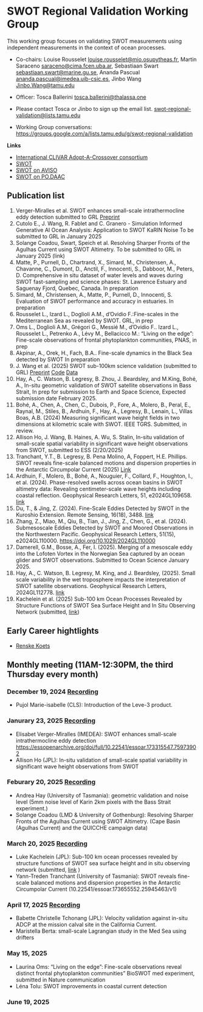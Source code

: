 # SWOT Regional Validation Working Group

This working group focuses on validating SWOT measurements using independent measurements in the context of ocean processes. 

* Co-chairs: Louise Rousselet <louise.rousselet@mio.osupytheas.fr>, Martin Saraceno <saraceno@cima.fcen.uba.ar>, Sebastiaan Swart <sebastiaan.swart@marine.gu.se>, Ananda Pascual <ananda.pascual@imedea.uib-csic.es>, Jinbo Wang <Jinbo.Wang@tamu.edu> 
* Officer: Tosca Ballerini <tosca.ballerini@thalassa.one>

* Please contact Tosca or Jinbo to sign up the email list. <swot-regional-validation@lists.tamu.edu>
* Working Group conversations: https://groups.google.com/a/lists.tamu.edu/g/swot-regional-validation

**Links** 
* [International CLIVAR Adopt-A-Crossover consortium](https://www.swot-adac.org)
* [SWOT](swot.jpl.nasa.gov)
* [SWOT on AVISO](https://www.aviso.altimetry.fr/en/missions/current-missions/swot.html)
* [SWOT on PO.DAAC](https://podaac.jpl.nasa.gov/SWOT)

## Publication list

1. Verger-Miralles et al. SWOT enhances small-scale intrathermocline eddy detection submitted to GRL [Preprint](https://essopenarchive.org/doi/full/10.22541/essoar.173315547.75973902/v1)
2. Cutolo E., J. Wang, R. Fablet and C. Granero - Simulation Informed Generative AI Ocean Analysis: Application to SWOT KaRIN Noise  To be submitted to GRL in January 2025
3. Solange Coadou, Swart, Speich et al. Resolving Sharper Fronts of the Agulhas Current using SWOT Altimetry. To be submitted to GRL in January 2025 (link)
4. Matte, P., Purnell, D., Chartrand, X., Simard, M., Christensen, A., Chavanne, C., Dumont, D., Anctil, F., Innocenti, S., Dabboor, M., Peters, D. Comprehensive in situ dataset of water levels and waves during SWOT fast-sampling and science phases: St. Lawrence Estuary and Saguenay Fjord, Quebec, Canada. In preparation
5. Simard, M., Christensen, A., Matte, P., Purnell, D., Innocenti, S. Evaluation of SWOT performance and accuracy in estuaries. In preparation
6. Rousselet L., Izard L., Doglioli A.M., d’Ovidio F.:Fine-scales in the Mediterranean Sea as revealed by SWOT. GRL, in prep
7. Oms L., Doglioli A.M., Grégori G., Messié M., d’Ovidio F.. Izard L., Rousselet L., Petrenko A., Lévy M., Bellacicco M.: “Living on the edge”: Fine-scale observations of frontal phytoplankton communities, PNAS, in prep
9. Akpinar, A., Orek, H., Fach, B.A.. Fine-scale dynamics in the Black Sea detected by SWOT In preparation
10. J. Wang et al. (2025) SWOT sub-100km science validation (submitted to GRL) [Preprint](https://doi.org/10.22541/essoar.173757588.88498030/v1) [Code](https://github.com/jinbow/swot-mission-validation-sub100km) [Data]( https://zenodo.org/records/14675995)
11. Hay, A., C. Watson, B. Legresy, B. Zhou, J. Beardsley, and M.King, Bohé, A., In-situ geometric validation of SWOT satellite observations in Bass Strait, In prep for submission to Earth and Space Science, Expected submission date February 2025.
12. Bohé, A., Chen, A., Chen, C., Dubois, P., Fore, A., Molero, B., Peral, E., Raynal, M., Stiles, B., Ardhuin, F., Hay, A., Legresy, B., Lenain, L., Villas Boas, A.B. (2024) Measuring significant wave height fields in two dimensions at kilometric scale with SWOT. IEEE TGRS. Submitted, in review.
13. Allison Ho, J. Wang, B. Haines, A. Wu, S. Stalin, In-situ validation of small-scale spatial variability in significant wave height observations from SWOT, submitted to ESS (2/20/2025)
14. Tranchant, Y.T., B. Legresy, B. Pena Molino, A, Foppert, H.E. Phillips. SWOT reveals fine-scale balanced motions and dispersion properties in the Antarctic Circumpolar Current (2025) [Link](https://doi.org/10.22541/essoar.173655552.25945463/v1)
15. Ardhuin, F., Molero, B., Bohé, A., Nouguier, F., Collard, F., Houghton, I., et al. (2024). Phase-resolved swells across ocean basins in SWOT altimetry data: Revealing centimeter-scale wave heights including coastal reflection. Geophysical Research Letters, 51, e2024GL109658. [link](https://doi.org/10.1029/2024GL109658)
16. Du, T., & Jing, Z. (2024). Fine-Scale Eddies Detected by SWOT in the Kuroshio Extension. Remote Sensing, 16(18), 3488. [link](https://doi.org/10.3390/rs16183488)
17. Zhang, Z., Miao, M., Qiu, B., Tian, J., Jing, Z., Chen, G., et al. (2024). Submesoscale Eddies Detected by SWOT and Moored Observations in the Northwestern Pacific. Geophysical Research Letters, 51(15), e2024GL110000. https://doi.org/10.1029/2024GL110000
18. Damerell, G.M., Bosse, A., Fer, I. (2025). Merging of a mesoscale eddy into the Lofoten Vortex in the Norwegian Sea captured by an ocean glider and SWOT observations. Submitted to Ocean Science January 2025.
19. Hay, A., C. Watson, B. Legresy, M. King, and J. Beardsley, (2025). Small scale variability in the wet troposphere impacts the interpretation of SWOT satellite observations. Geophysical Research Letters, 2024GL112778. [link](https://agupubs.onlinelibrary.wiley.com/doi/10.1029/2024GL112778?af=R)
20. Kachelein et al. (2025) Sub-100 km Ocean Processes Revealed by Structure Functions of SWOT Sea Surface Height and In Situ Observing Network (submitted, [link](https://essopenarchive.org/users/903693/articles/1278614-sub-100-km-ocean-processes-revealed-by-structure-functions-of-swot-sea-surface-height-and-in-situ-observing-network)) 

## Early Career hightlights

* [Renske Koets](https://www.swot-adac.org/news/the-new-wave-of-oceanographers-renske-koets/)

## Monthly meeting (11AM-12:30PM, the third Thursday every month)

### December 19, 2024 [Recording](https://tamucs-my.sharepoint.com/:v:/g/personal/jinbo_wang_tamu_edu/EU3EyxhTQIJBrYwiG_ttHusBj-xzb4oQyFgzi_VeDn7QBQ)

* Pujol Marie-isabelle (CLS): Introduction of the Leve-3 product.

### Janurary 23, 2025 [Recording](https://tamucs-my.sharepoint.com/:v:/g/personal/jinbo_wang_tamu_edu/ESAYtFUju2hPldqZqrIIkNwBJt4tVK90LzZ_ukFiFWO87Q)

* Elisabet Verger-Miralles (IMEDEA): SWOT enhances small-scale intrathermocline eddy detection https://essopenarchive.org/doi/full/10.22541/essoar.173315547.75973902
* Allison Ho (JPL): In-situ validation of small-scale spatial variability in significant wave height observations from SWOT

### Feburary 20, 2025 [Recording](https://tamucs-my.sharepoint.com/:v:/g/personal/jinbo_wang_tamu_edu/EdHPnh8dRBxMp-Nll7mjCu4BMYc4C3CHg-IoKuIqEuitkA)

* Andrea Hay (University of Tasmania): geometric validation and noise level (5mm noise level of Karin 2km pixels with the Bass Strait experiment.)
* Solange Coadou (LMD & University of Gothenburg): Resolving Sharper Fronts of the Agulhas Current using SWOT Altimetry. (Cape Basin (Agulhas Current) and the QUICCHE campaign data)

### March 20, 2025 [Recording](https://tamucs-my.sharepoint.com/:v:/g/personal/jinbo_wang_tamu_edu/EQ-nZ0QxToNLktwZAF4A24MBkmu8GLUPNeRvGFnkBCMBTw?e=RfKSgr)

* Luke Kachelein (JPL): Sub-100 km ocean processes revealed by structure functions of SWOT sea surface height and in situ observing network (submitted, [link](https://essopenarchive.org/users/903693/articles/1278614-sub-100-km-ocean-processes-revealed-by-structure-functions-of-swot-sea-surface-height-and-in-situ-observing-network) )
* Yann-Treden Tranchant (University of Tasmania): SWOT reveals fine-scale balanced motions and dispersion properties in the Antarctic Circumpolar Current (10.22541/essoar.173655552.25945463/v1)

### April 17, 2025 [Recording](https://tamucs-my.sharepoint.com/:v:/g/personal/jinbo_wang_tamu_edu/EcDyD6LgFjhHv5-_fSmU_yQBGGghmzzFIDN1_IxYIjxv_w?e=Jhyhyf)

* Babette Christelle Tchonang (JPL): Velocity validation against in-situ ADCP at the mission calval site in the California Current. 
* Maristella Berta: small-scale Lagrangian study in the Med Sea using drifters

### May 15, 2025

* Laurina Oms: “Living on the edge”: Fine-scale observations reveal distinct frontal phytoplankton communities”  BioSWOT med experiment, submitted in Nature communication
* Léna Tolu: SWOT improvements in coastal current detection
  
### June 19, 2025

